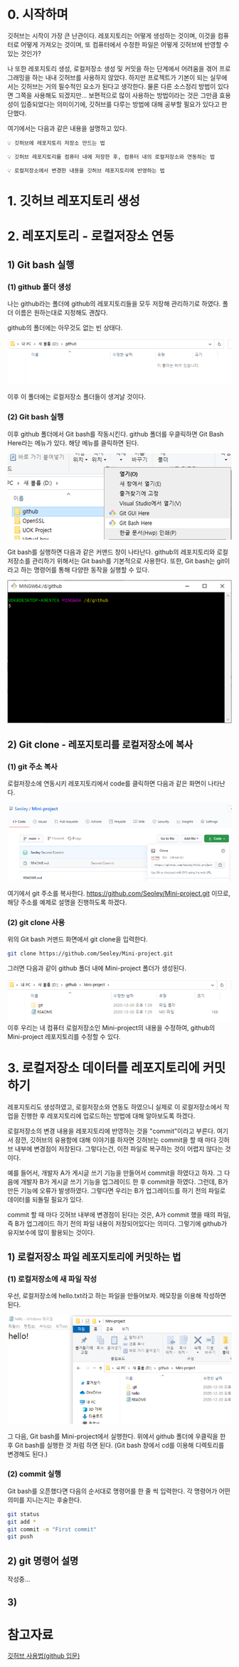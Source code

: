 # 0. 시작하며

깃허브는 시작이 가장 큰 난관이다. 레포지토리는 어떻게 생성하는 것이며, 이것을 컴퓨터로 어떻게 가져오는 것이며, 또 컴퓨터에서 수정한 파일은 어떻게 깃허브에 반영할 수 있는 것인가? 

나 또한 레포지토리 생성, 로컬저장소 생성 및 커밋을 하는 단계에서 어려움을 겪어 프로그래밍을 하는 내내 깃허브를 사용하지 않았다. 하지만 프로젝트가 기본이 되는 실무에서는 깃허브는 거의 필수적인 요소가 된다고 생각한다. 물론 다른 소스정리 방법이 있다면 그쪽을 사용해도 되겠지만... 보편적으로 많이 사용하는 방법이라는 것은 그만큼 효용성이 입증되었다는 의미이기에, 깃허브를 다루는 방법에 대해 공부할 필요가 있다고 판단했다.

여기에서는 다음과 같은 내용을 설명하고 있다.
```
💡 깃허브에 레포지토리 저장소 만드는 법
```
```
💡 깃허브 레포지토리를 컴퓨터 내에 저장한 후, 컴퓨터 내의 로컬저장소와 연동하는 법
```
```
💡 로컬저장소에서 변경한 내용을 깃허브 레포지토리에 반영하는 법
```


# 1. 깃허브 레포지토리 생성

# 2. 레포지토리 - 로컬저장소 연동

## 1) Git bash 실행

### (1) github 폴더 생성

나는 github라는 폴더에 github의 레포지토리들을 모두 저장해 관리하기로 하였다. 폴더 이름은 원하는대로 지정해도 괜찮다. 

github의 폴더에는 아무것도 없는 빈 상태다.

![Empty folder](./images/1_1.png)

이후 이 폴더에는 로컬저장소 폴더들이 생겨날 것이다.

### (2) Git bash 실행

이후 github 폴더에서 Git bash를 작동시킨다. github 폴더를 우클릭하면 Git Bash Here라는 메뉴가 있다. 해당 메뉴를 클릭하면 된다.

![Git menu](./images/1_2.png)

Git bash를 실행하면 다음과 같은 커맨드 창이 나타난다. github의 레포지토리와 로컬저장소를 관리하기 위해서는 Git bash를 기본적으로 사용한다. 또한, Git bash는 git이라고 하는 명령어를 통해 다양한 동작을 실행할 수 있다.

![Git bash](./images/1_3.png)

## 2) Git clone - 레포지토리를 로컬저장소에 복사

### (1) git 주소 복사

로컬저장소에 연동시키 레포지토리에서 code를 클릭하면 다음과 같은 화면이 나타난다.

![Git repository](./images/1_4.png)

여기에서 git 주소를 복사한다. https://github.com/Seoley/Mini-project.git 이므로, 해당 주소를 예제로 설명을 진행하도록 하겠다.

### (2) git clone 사용

위의 Git bash 커맨드 화면에서 git clone을 입력한다.

```bash
git clone https://github.com/Seoley/Mini-project.git
```

그러면 다음과 같이 github 폴더 내에 Mini-project 폴더가 생성된다.

![](./images/1_5.png)
이후 우리는 내 컴퓨터 로컬저장소인 Mini-project의 내용을 수정하여, github의 Mini-project 레포지토리를 수정할 수 있다.

# 3. 로컬저장소 데이터를 레포지토리에 커밋하기

레포지토리도 생성하였고, 로컬저장소와 연동도 하였으니 실제로 이 로컬저장소에서 작업을 진행한 후 레포지토리에 업로드하는 방법에 대해 알아보도록 하겠다.

로컬저장소의 변경 내용을 레포지토리에 반영하는 것을 "commit"이라고 부른다. 여기서 잠깐, 깃허브의 유용함에 대해 이야기를 하자면 깃허브는 commit을 할 때 마다 깃허브 내부에 변경점이 저장된다. 그렇다는건, 이전 파일로 복구하는 것이 어렵지 않다는 것이다.

예를 들어서, 개발자 A가 게시글 쓰기 기능을 만들어서 commit을 하였다고 하자. 그 다음에 개발자 B가 게시글 쓰기 기능을 업그레이드 한 후 commit을 하였다. 그런데, B가 만든 기능에 오류가 발생하였다. 그렇다면 우리는 B가 업그레이드를 하기 전의 파일로 데이터를 되돌릴 필요가 있다.

commit 할 때 마다 깃허브 내부에 변경점이 된다는 것은, A가 commit 했을 때의 파일, 즉 B가 업그레이드 하기 전의 파일 내용이 저장되어있다는 의미다. 그렇기에 github가 유지보수에 많이 활용되는 것이다.

## 1) 로컬저장소 파일 레포지토리에 커밋하는 법

### (1) 로컬저장소에 새 파일 작성

우선, 로컬저장소에 hello.txt라고 하는 파일을 만들어보자. 메모장을 이용해 작성하면 된다.

![](./images/1_6.png)

그 다음, Git bash를 Mini-project에서 실행한다. 위에서 github 폴더에 우클릭을 한 후 Git bash를 실행한 것 처럼 하면 된다. (Git bash 창에서 cd를 이용해 디렉토리를 변경해도 된다.)

### (2) commit 실행

Git bash를 오픈했다면 다음의 순서대로 명령어를 한 줄 씩 입력한다. 각 명령어가 어떤 의미를 지니는지는 후술한다.

```bash
git status
git add *
git commit -m "First commit"
git push
```

## 2) git 명령어 설명

작성중...

## 3) 

# 참고자료

[깃허브 사용법(github 입문)](https://homeproject.tistory.com/9)